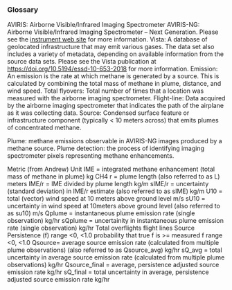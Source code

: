 ### Glossary

AVIRIS: Airborne Visible/Infrared Imaging Spectrometer
AVIRIS-NG: Airborne Visible/Infrared Imaging Spectrometer – Next Generation. Please see the [instrument web site](https://avirisng.jpl.nasa.gov/) for more information.
Vista: A database of geolocated infrastructure that may emit various gases. The data set also includes a variety of metadata, depending on available information from the source data sets. Please see the Vista publication at https://doi.org/10.5194/essd-10-653-2018 for more information.
Emission: An emission is the rate at which methane is generated by a source. This is calculated by combining the total mass of methane in plume, distance, and wind speed.
Total flyovers: Total number of times that a location was measured with the airborne imaging spectrometer. 
Flight-line: Data acquired by the airborne imaging spectrometer that indicates the path of the airplane as it was collecting data.
Source: Condensed surface feature or infrastructure component (typically < 10 meters across) that emits plumes of concentrated methane.

Plume: methane emissions observable in AVIRIS-NG images produced by a  methane source.
Plume detection: the process of identifying imaging spectrometer pixels representing methane enhancements.

Metric (from Andrew)	Unit
IME = integrated methane enhancement (total mass of methane in plume)	kg CH4
r = plume length (also referred to as L)	meters
IME/r = IME divided by plume length	kg/m
sIME/r = uncertainty (standard deviation) in IME/r estimate (also referred to as sIME)	kg/m
U10 = total (vector) wind speed at 10 meters above ground level 	m/s
sU10 = uncertainty in wind speed at 10meters above ground level (also referred to as su10)	m/s
Qplume = instantaneous plume emission rate (single observation)	kg/hr
sQplume = uncertainity in instantaneous plume emission rate (single observation)	kg/hr
Total overflights	flight lines
Source Persistence (f)	range <0, <1.0
probability that true f is >= measured f	range <0, <1.0
Qsource= average source emission rate (calculated from multiple plume observations) (also referred to as Qsource_avg)	kg/hr
sQ_avg  = total uncertainty in average source emission rate (calculated from multiple plume observations)	kg/hr
Qsource_final = average, persistence adjusted source emission rate	kg/hr
sQ_final = total uncertainty in average, persistence adjusted source emission rate	kg/hr



